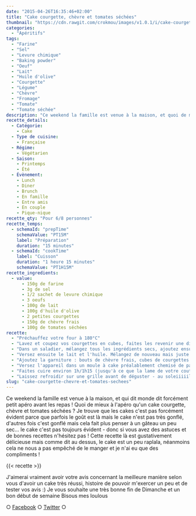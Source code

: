 ```yaml
---
date: "2015-04-26T16:35:46+02:00"
title: "Cake courgette, chèvre et tomates séchées"
thumbnail: "https://cdn.rawgit.com/crokmou/images/v1.0.1/i/cake-courgette-chevre-tomate-s--ch--e-recette-crokmou-blog-culinaire.jpg"
categories:
  - "Apéritifs"
tags:
  - "Farine"
  - "Sel"
  - "Levure chimique"
  - "Baking powder"
  - "Oeuf"
  - "Lait"
  - "Huile d'olive"
  - "Courgette"
  - "Légume"
  - "Chèvre"
  - "Fromage"
  - "Tomate"
  - "Tomate séchée"
description: "Ce weekend la famille est venue à la maison, et quoi de mieux que de prendre l'apéro, qui plus est avec un cake courgette, chèvre et tomates séchées ?"
recette_details:
  - Catégorie:
    - Cake
  - Type de cuisine:
    - Française
  - Régime:
    - Végétarien
  - Saison:
    - Printemps
    - Été
  - Évènement:
    - Lunch
    - Diner
    - Brunch
    - En famille
    - Entre amis
    - En couple
    - Pique-nique
recette_qty: "Pour 6/8 personnes"
recette_temps:
  - schemaId: "prepTime"
    schemaValue: "PT15M"
    label: "Préparation"
    duration: "15 minutes"
  - schemaId: "cookTime"
    label: "Cuisson"
    duration: "1 heure 15 minutes"
    schemaValue: "PT1H15M"
recette_ingredients:
  - value:
      - 150g de farine
      - 3g de sel
      - 1/2 sachet de levure chimique
      - 3 oeufs
      - 100g de lait
      - 100g d'huile d'olive
      - 2 petites courgettes
      - 150g de chèvre frais
      - 100g de tomates séchées
recette:
  - "Préchauffez votre four à 180°C"
  - "Lavez et coupez vos courgettes en cubes, faites les revenir une dizaine de minutes dans une poêle chaude avec un peu d'huile d'olive."
  - "Dans un saladier, mélangez tous les ingrédients secs, ajoutez ensuite les oeufs, mélangez mais pas trop non plus."
  - "Versez ensuite le lait et l'huile. Mélangez de nouveau mais juste ce qu'il faut."
  - "Ajoutez la garniture : bouts de chèvre frais, cubes de courgettes et quelques morceaux de tomates séchées. Touillez"
  - "Versez l'appareil dans un moule à cake préalablement chemisé de papier sulfurisé"
  - "Faites cuire environ 1h/1h15 (jusqu'à ce que la lame de votre couteau ressorte sèche lorsque vous piquez le cake)"
  - "Laissez refroidir sur une grille avant de déguster - au soleiiiiil"
slug: "cake-courgette-chevre-et-tomates-sechees"
---
```


Ce weekend la famille est venue à la maison, et qui dit monde dit forcément petit apéro avant les repas ! Quoi de mieux à l'apéro qu'un cake courgette, chèvre et tomates séchées ? Je trouve que les cakes c'est pas forcément évident parce que parfois le goût est là mais le cake n'est pas très gonflé, d'autres fois c'est gonflé mais cela fait plus penser à un gâteau un peu sec... le cake c'est pas toujours évident - donc si vous avez des astuces et de bonnes recettes n'hésitez pas ! Cette recette là est gustativement délicieuse mais comme dit au dessus, le cake est un peu raplala, néanmoins cela ne nous a pas empêché de le manger et je n'ai eu que des compliments !

{{< recette >}}

J'aimerai vraiment avoir votre avis concernant la meilleure manière selon vous d'avoir un cake très réussi, histoire de pouvoir m'exercer un peu et de tester vos avis :) Je vous souhaite une très bonne fin de Dimanche et un bon début de semaine Bisous mes loulous

○ [Facebook](https://www.facebook.com/crokmou.blog) ○ [Twitter](https://twitter.com/Crokmou) ○
